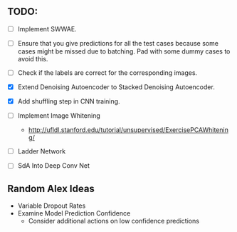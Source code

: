 ## TODO:

- [ ] Implement SWWAE.

- [ ] Ensure that you give predictions for all the test cases because some cases might be missed due to batching. Pad with some dummy cases to avoid this.

- [ ] Check if the labels are correct for the corresponding images.

- [x] Extend Denoising Autoencoder to Stacked Denoising Autoencoder.

- [x] Add shuffling step in CNN training.

- [ ] Implement Image Whitening
    - http://ufldl.stanford.edu/tutorial/unsupervised/ExercisePCAWhitening/

- [ ] Ladder Network

- [ ] SdA Into Deep Conv Net



## Random Alex Ideas
- Variable Dropout Rates
- Examine Model Prediction Confidence
    - Consider additional actions on low confidence predictions
